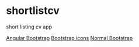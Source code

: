 # shortlistcv

short listing cv app

[Angular Bootstrap](https://ng-bootstrap.github.io/#/home)
[Bootstrap icons](https://icons.getbootstrap.com/)
[Normal Bootstrap](https://getbootstrap.com/docs/5.3/getting-started/introduction/)
